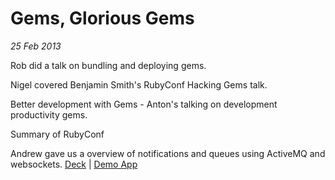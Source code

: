 # Gems, Glorious Gems

*25 Feb 2013*

Rob did a talk on bundling and deploying gems.

Nigel covered Benjamin Smith's RubyConf Hacking Gems talk.

Better development with Gems - Anton's talking on development productivity gems.

Summary of RubyConf

Andrew gave us a overview of notifications and queues using ActiveMQ and websockets. [Deck](https://github.com/BrisRuby/demo-notifications-using-websockets/blob/master/slides.pdf?raw=true) | [Demo App](https://github.com/BrisRuby/demo-notifications-using-websockets) 